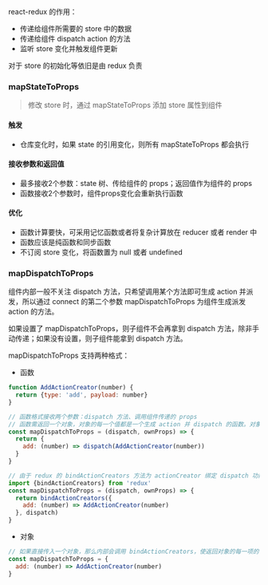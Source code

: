 react-redux 的作用：
- 传递给组件所需要的 store 中的数据
- 传递给组件 dispatch action 的方法
- 监听 store 变化并触发组件更新

对于 store 的初始化等依旧是由 redux 负责

### mapStateToProps
> 修改 store 时，通过 mapStateToProps 添加 store 属性到组件

#### 触发
- 仓库变化时，如果 state 的引用变化，则所有 mapStateToProps 都会执行

#### 接收参数和返回值
- 最多接收2个参数：state 树、传给组件的 props；返回值作为组件的 props
- 函数接收2个参数时，组件props变化会重新执行函数

#### 优化
- 函数计算要快，可采用记忆函数或者将复杂计算放在 reducer 或者 render 中
- 函数应该是纯函数和同步函数
- 不订阅 store 变化，将函数置为 null 或者 undefined


### mapDispatchToProps
组件内部一般不关注 dispatch 方法，只希望调用某个方法即可生成 action 并派发，所以通过 connect 的第二个参数 mapDispatchToProps 为组件生成派发 action 的方法。

如果设置了 mapDispatchToProps，则子组件不会再拿到 dispatch 方法，除非手动传递；如果没有设置，则子组件能拿到 dispatch 方法。

mapDispatchToProps 支持两种格式：
- 函数
```js
function AddActionCreator(number) {
  return {type: 'add', payload: number}
}

// 函数格式接收两个参数：dispatch 方法、调用组件传递的 props
// 函数需返回一个对象，对象的每一个值都是一个生成 action 并 dispatch 的函数。对象会合并之前传递给组件的 props 作为最终的 props 传递给内部组件
const mapDispatchToProps = (dispatch, ownProps) => {
  return {
    add: (number) => dispatch(AddActionCreator(number))
  }
}

// 由于 redux 的 bindActionCreators 方法为 actionCreator 绑定 dispatch 功能，所以上面又可以写成
import {bindActionCreators} from 'redux'
const mapDispatchToProps = (dispatch, ownProps) => {
  return bindActionCreators({
    add: (number) => AddActionCreator(number)
  }, dispatch)
}
```

- 对象
```js
// 如果直接传入一个对象，那么内部会调用 bindActionCreators，使返回对象的每一项的值都绑定了 dispatch
const mapDispatchToProps = {
  add: (number) => AddActionCreator(number)
}
```
